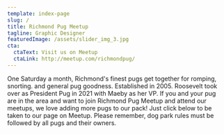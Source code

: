 ```yaml
---
template: index-page
slug: /
title: Richmond Pug Meetup
tagline: Graphic Designer
featuredImage: /assets/slider_img_3.jpg
cta:
  ctaText: Visit us on Meetup
  ctaLink: http://meetup.com/richmondpug/
---
```


One Saturday a month, Richmond's finest pugs get together for romping, snorting. and general pug goodness. Established in 2005. Roosevelt took over as President Pug in 2021 with Maeby as her VP. If you and your pug are in the area and want to join Richmond Pug Meetup and attend our meetups, we love adding more pugs to our pack! Just click below to be taken to our page on Meetup. Please remember, dog park rules must be followed by all pugs and their owners.
